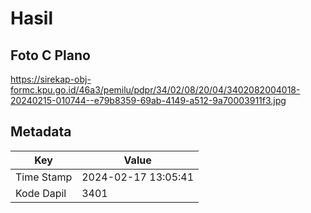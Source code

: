 # Hasil

## Foto C Plano

https://sirekap-obj-formc.kpu.go.id/46a3/pemilu/pdpr/34/02/08/20/04/3402082004018-20240215-010744--e79b8359-69ab-4149-a512-9a70003911f3.jpg


## Metadata

| Key        | Value               |
| ---------- | ------------------- |
| Time Stamp | 2024-02-17 13:05:41 |
| Kode Dapil | 3401                |



